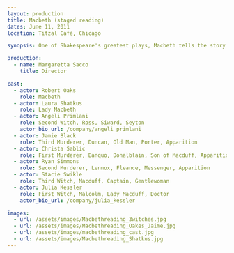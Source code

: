 ```yaml
---
layout: production
title: Macbeth (staged reading)
dates: June 11, 2011
location: Titzal Café, Chicago

synopsis: One of Shakespeare's greatest plays, Macbeth tells the story of the treacherous rise and bloody fall of the King of Scotland. Informed by a trio of witches that he is destined to become King, Macbeth and his wife go to greater and greater lengths to attain and to hold onto this goal.

production:
  - name: Margaretta Sacco
    title: Director

cast:
  - actor: Robert Oaks
    role: Macbeth
  - actor: Laura Shatkus
    role: Lady Macbeth
  - actor: Angeli Primlani
    role: Second Witch, Ross, Siward, Seyton
    actor_bio_url: /company/angeli_primlani
  - actor: Jamie Black
    role: Third Murderer, Duncan, Old Man, Porter, Apparition
  - actor: Christa Sablic
    role: First Murderer, Banquo, Donalblain, Son of Macduff, Apparition
  - actor: Ryan Simmons
    role: Second Murderer, Lennox, Fleance, Messenger, Apparition
  - actor: Stacie Swikle
    role: Third Witch, Macduff, Captain, Gentlewoman
  - actor: Julia Kessler
    role: First Witch, Malcolm, Lady Macduff, Doctor
    actor_bio_url: /company/julia_kessler

images:
  - url: /assets/images/Macbethreading_3witches.jpg
  - url: /assets/images/Macbethreading_Oakes_Jaime.jpg
  - url: /assets/images/macbethreading_cast.jpg
  - url: /assets/images/Macbethreading_Shatkus.jpg
---
```


